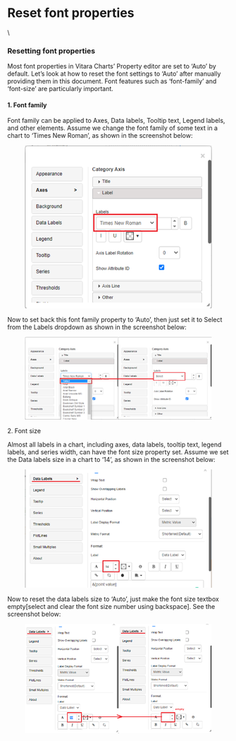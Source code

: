 # Reset font properties

\


### Resetting font properties <a href="#resetting-font-properties" id="resetting-font-properties"></a>

Most font properties in Vitara Charts’ Property editor are set to ‘Auto’ by default. Let’s look at how to reset the font settings to ‘Auto’ after manually providing them in this document. Font features such as ‘font-family’ and ‘font-size’ are particularly important.

#### 1. Font family <a href="#id-1-font-family" id="id-1-font-family"></a>

Font family can be applied to Axes, Data labels, Tooltip text, Legend labels, and other elements. Assume we change the font family of some text in a chart to ‘Times New Roman’, as shown in the screenshot below:

<figure><img src="../.gitbook/assets/autoProp101.png" alt=""><figcaption></figcaption></figure>

Now to set back this font family property to ‘Auto’, then just set it to Select from the Labels dropdown as shown in the screenshot below:

<figure><img src="../.gitbook/assets/autoProp102.png" alt=""><figcaption></figcaption></figure>

2\. Font size

Almost all labels in a chart, including axes, data labels, tooltip text, legend labels, and series width, can have the font size property set. Assume we set the Data labels size in a chart to ‘14’, as shown in the screenshot below:&#x20;

<figure><img src="../.gitbook/assets/autoProp201.png" alt=""><figcaption></figcaption></figure>

Now to reset the data labels size to ‘Auto’, just make the font size textbox empty\[select and clear the font size number using backspace]. See the screenshot below:

<figure><img src="../.gitbook/assets/autoProp202.png" alt=""><figcaption></figcaption></figure>
